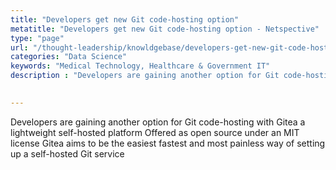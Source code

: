 ```yaml
---
title: "Developers get new Git code-hosting option"
metatitle: "Developers get new Git code-hosting option - Netspective"
type: "page"
url: "/thought-leadership/knowldgebase/developers-get-new-git-code-hosting-option/"
categories: "Data Science"
keywords: "Medical Technology, Healthcare & Government IT"
description : "Developers are gaining another option for Git code-hosting with Gitea a lightweight self-hosted platform Offered as open source under an MIT license Gitea aims to be the easiest fastest and most painless way of setting up a self-hosted Git service."
  

---
```

Developers are gaining another option for Git code-hosting with Gitea a lightweight self-hosted platform Offered as open source under an MIT license Gitea aims to be the easiest fastest and most painless way of setting up a self-hosted Git service